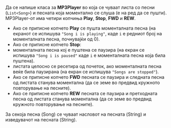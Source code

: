 Да се напише класа за **MP3Player** во која се чуваат листа со песни (`List<Song>`) и песната која моментално се слуша (е на ред да се пушти). MP3Player-от има четири копчиња **Play**, **Stop**, **FWD** и **REW**.

- Ако се притисне копчето **Play** се пушта моменталната песна (на екранот се испишува `"Song i is playing"`, каде `i` е редниот број на моменталната песна, почнувајќи од 0).
- Ако се притисне копчето **Stop**:
 - моменталната песна кој е пуштена се паузира (на екран се испишува `"Song i is paused"` каде `i` е моменталната песна која била пуштена).
 - листата целосно се ресетира од почеток, ако моменталната песна веќе била паузирана (на екран се испишува `"Songs are stopped"`).
- Ако се притисне копчето **FWD** песната се паузира и следната песна од листата станува моментална (да се земе во предвид кружното повторување на песните).
- Ако се притисне копчето **REW** песната се паузира и претходната песна од листата станува моментална (да се земе во предвид кружното повторување на песните).

За секоја песна (Song) се чуваат насловот на песната (String) и изведувачот на песната (String).
